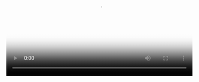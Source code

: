 <video width="500" height="281" poster="https://www.dhs.gov/medialibrary-assets/assets/videos/thumbs/15_0824_opa_psa-30sec.jpg" preload="metadata" data-able-player="data-able-player" playsinline="playsinline" controls="controls" >
            <source type="video/mp4" original content_type="video/mp4" url="https://www.dhs.gov/medialibrary-assets/assets/videos/f46df045-9c86-4bc1-8ae1-adcc06fb204e/15_0824_opa_psa-30sec.mp4" size="11850180" src="https://www.dhs.gov/medialibrary-assets/assets/videos/f46df045-9c86-4bc1-8ae1-adcc06fb204e/15_0824_opa_psa-30sec.mp4" />

                <track type="text/vtt" kind="captions" close_caption_url="https://www.dhs.gov/medialibrary-assets/assets/videos/captions/15_0824_opa-psa-30sec-en.vtt" srclang="en" label="English" src="https://www.dhs.gov/medialibrary-assets/assets/videos/captions/15_0824_opa-psa-30sec-en.vtt" />

        </video>

<p style="font:sans-serif; font-size:11px; font-style: italic;"><a href="/medialibrary/assets/videos/53937">View in Media Library</a> </p>
